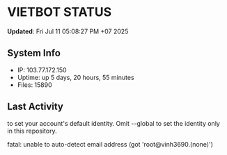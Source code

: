 # VIETBOT STATUS
**Updated**: Fri Jul 11 05:08:27 PM +07 2025

## System Info
- IP: 103.77.172.150
- Uptime: up 5 days, 20 hours, 55 minutes
- Files: 15890

## Last Activity

to set your account's default identity.
Omit --global to set the identity only in this repository.

fatal: unable to auto-detect email address (got 'root@vinh3690.(none)')
